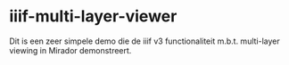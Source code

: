 # iiif-multi-layer-viewer
Dit is een zeer simpele demo die de iiif v3 functionaliteit m.b.t. multi-layer viewing in Mirador demonstreert.
